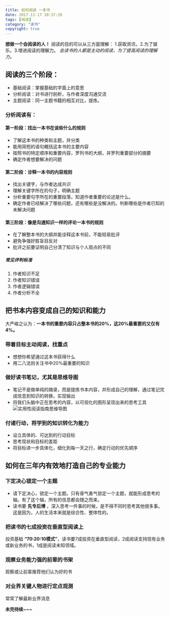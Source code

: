 ```yaml
---
title: 如何阅读 一本书
date: 2017-11-17 10:37:20
tags: [阅读]
category: "读书"
copyright: true
---
```

**想做一个会阅读的人！**
阅读的目的可以从三方面理解：
1.获取资讯，2.为了娱乐，3.增进阅读的理解力。
*会读书的人都是主动的阅读，为了提高阅读的理解力。*
<!-- more -->

## 阅读的三个阶段：

- 基础阅读：掌握基础的字面上的意思
- 分析阅读：对书进行剖析，与作者深度沟通交流
- 主题阅读：同一主题书籍的相互对比，提炼。

### 分析阅读有：
#### 第一阶段：找出一本书在谈些什么的规则
- 了解这本书的种类和主题，并分类
- 能用简短的语句概括这本书的主要内容
- 按照书的特定顺序和重要内容，罗列书的大纲，并罗列重要部分的摘要
- 确定作者想要解决的问题

#### 第二阶段：诊释一本书的内容规则
- 找出关键字，与作者达成共识
- 理解关键字所在的句子，明确主题
- 分析重要句字所在的重要段落，知道作者重要的论述是什么。
- 确定作者已经解决了哪些问题，还有哪些是没解决的。判断哪些是作者已知的未解决问题

#### 第三阶段：像是沟通知识一样的评论一本书的规则
- 在了解整本书的大纲并能诠释这本书前，不能轻易批评
- 避免争强好胜盲目反对
- 批评之前要证明自己分清了知识与个人观点的不同
##### 常见评判标准
1. 作者知识不足
2. 作者知识错误
3. 作者逻辑错误
4. 作者分析不全


## 把书本内容变成自己的知识和能力
大严峻之认为：**一本书的重要内容只占整本书的20%，这20%最重要的又仅有4%。**
### 带着目标主动阅读，找重点
- 想想你希望通过这本书获得什么
- 用二八法则关注书中20%最重要的知识
### 做好读书笔记，尤其是思维导图
- 笔记不是做单纯的摘录，而是提炼书本内容，并形成自己的理解，通过笔记完成信息到知识的转换，实现输出
- 将我们头脑中正在思考的内容，以可视化的图形呈现出来的思考工具
![实用性阅读指南思维导图](http://opd2n5pxb.bkt.clouddn.com/read1.jpg "Optional title")
### 付诸行动，将学到的知识转化为能力
- 设立具体的、可达到的行动目标
- 思考现状和目标的差距
- 将目标进一步具体化，细化到每一天之行，确定行动的优先顺序

## 如何在三年内有效地打造自己的专业能力
### 下定决心锁定一个主题
- 请下定决心，锁定一个主题。只有骨气勇气锁定一个主题，就能形成思考的轴。有了这个轴，所有的信息都会随之而来。
- 读书要 **先专后博** ，深入思考一件事的时候，是不得不同时思考其他很多事。这是因为，人的生活本来就是综合性、整体性的。

### 把读书的七成投资在垂直型阅读上
投资基础 **“70:20:10模式”**，读书要7成投资在垂直型阅读，2成阅读支持现有业务或新业务的书，1成是阅读未知领域。
### 观察业务能力强的前辈的书架
观察或让前辈推荐他们认为好的书
### 对业界关键人物进行定点观测
常常了解最新业界消息

**未完待续~~~**